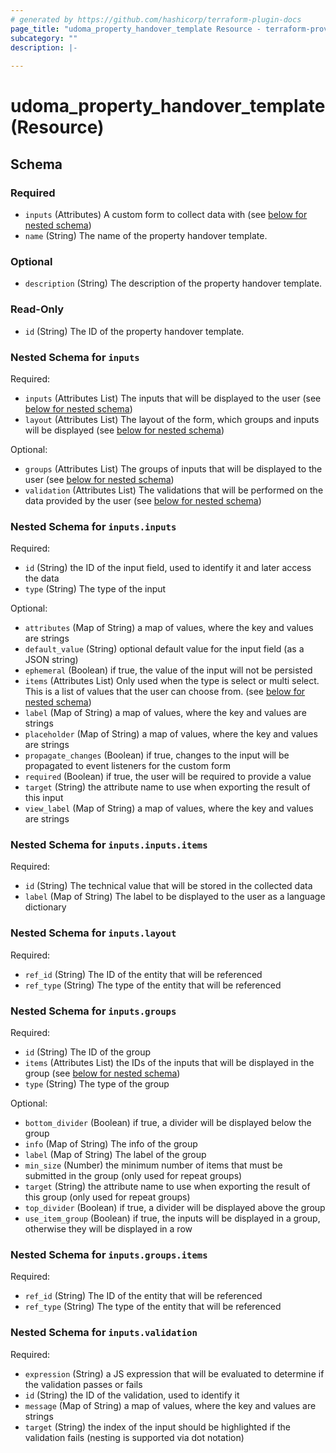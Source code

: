 ```yaml
---
# generated by https://github.com/hashicorp/terraform-plugin-docs
page_title: "udoma_property_handover_template Resource - terraform-provider-udoma"
subcategory: ""
description: |-
  
---
```


# udoma_property_handover_template (Resource)





<!-- schema generated by tfplugindocs -->
## Schema

### Required

- `inputs` (Attributes) A custom form to collect data with (see [below for nested schema](#nestedatt--inputs))
- `name` (String) The name of the property handover template.

### Optional

- `description` (String) The description of the property handover template.

### Read-Only

- `id` (String) The ID of the property handover template.

<a id="nestedatt--inputs"></a>
### Nested Schema for `inputs`

Required:

- `inputs` (Attributes List) The inputs that will be displayed to the user (see [below for nested schema](#nestedatt--inputs--inputs))
- `layout` (Attributes List) The layout of the form, which groups and inputs will be displayed (see [below for nested schema](#nestedatt--inputs--layout))

Optional:

- `groups` (Attributes List) The groups of inputs that will be displayed to the user (see [below for nested schema](#nestedatt--inputs--groups))
- `validation` (Attributes List) The validations that will be performed on the data provided by the user (see [below for nested schema](#nestedatt--inputs--validation))

<a id="nestedatt--inputs--inputs"></a>
### Nested Schema for `inputs.inputs`

Required:

- `id` (String) the ID of the input field, used to identify it and later access the data
- `type` (String) The type of the input

Optional:

- `attributes` (Map of String) a map of values, where the key and values are strings
- `default_value` (String) optional default value for the input field (as a JSON string)
- `ephemeral` (Boolean) if true, the value of the input will not be persisted
- `items` (Attributes List) Only used when the type is select or multi select. This is a list of values that the user can choose from. (see [below for nested schema](#nestedatt--inputs--inputs--items))
- `label` (Map of String) a map of values, where the key and values are strings
- `placeholder` (Map of String) a map of values, where the key and values are strings
- `propagate_changes` (Boolean) if true, changes to the input will be propagated to event listeners for the custom form
- `required` (Boolean) if true, the user will be required to provide a value
- `target` (String) the attribute name to use when exporting the result of this input
- `view_label` (Map of String) a map of values, where the key and values are strings

<a id="nestedatt--inputs--inputs--items"></a>
### Nested Schema for `inputs.inputs.items`

Required:

- `id` (String) The technical value that will be stored in the collected data
- `label` (Map of String) The label to be displayed to the user as a language dictionary



<a id="nestedatt--inputs--layout"></a>
### Nested Schema for `inputs.layout`

Required:

- `ref_id` (String) The ID of the entity that will be referenced
- `ref_type` (String) The type of the entity that will be referenced


<a id="nestedatt--inputs--groups"></a>
### Nested Schema for `inputs.groups`

Required:

- `id` (String) The ID of the group
- `items` (Attributes List) the IDs of the inputs that will be displayed in the group (see [below for nested schema](#nestedatt--inputs--groups--items))
- `type` (String) The type of the group

Optional:

- `bottom_divider` (Boolean) if true, a divider will be displayed below the group
- `info` (Map of String) The info of the group
- `label` (Map of String) The label of the group
- `min_size` (Number) the minimum number of items that must be submitted in the group (only used for repeat groups)
- `target` (String) the attribute name to use when exporting the result of this group (only used for repeat groups)
- `top_divider` (Boolean) if true, a divider will be displayed above the group
- `use_item_group` (Boolean) if true, the inputs will be displayed in a group, otherwise they will be displayed in a row

<a id="nestedatt--inputs--groups--items"></a>
### Nested Schema for `inputs.groups.items`

Required:

- `ref_id` (String) The ID of the entity that will be referenced
- `ref_type` (String) The type of the entity that will be referenced



<a id="nestedatt--inputs--validation"></a>
### Nested Schema for `inputs.validation`

Required:

- `expression` (String) a JS expression that will be evaluated to determine if the validation passes or fails
- `id` (String) the ID of the validation, used to identify it
- `message` (Map of String) a map of values, where the key and values are strings
- `target` (String) the index of the input should be highlighted if the validation fails (nesting is supported via dot notation)
